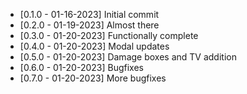 - [0.1.0 - 01-16-2023] Initial commit
- [0.2.0 - 01-19-2023] Almost there
- [0.3.0 - 01-20-2023] Functionally complete
- [0.4.0 - 01-20-2023] Modal updates
- [0.5.0 - 01-20-2023] Damage boxes and TV addition
- [0.6.0 - 01-20-2023] Bugfixes
- [0.7.0 - 01-20-2023] More bugfixes
